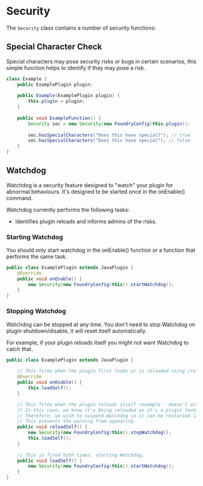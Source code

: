 # Security

The `Security` class contains a number of security functions:

## Special Character Check
Special characters may pose security risks or bugs in certain scenarios, this simple function helps to identify if they may pose a risk.

```java
class Example {
    public ExamplePlugin plugin;
    
    public Example(ExamplePlugin plugin) {
        this.plugin = plugin;
    }
    
    public void ExampleFunction() {
        Security sec = new Security(new FoundryConfig(this.plugin));
        
        sec.hasSpecialCharacters("Does this have special?"); // true
        sec.hasSpecialCharacters("Does this have special"); // false
    }
}
```

## Watchdog
Watchdog is a security feature designed to "watch" your plugin for abnormal behaviours.
It's designed to be started once in the onEnable() command.

Watchdog currently performs the following tasks:
- Identifies plugin reloads and informs admins of the risks.

### Starting Watchdog
You should only start watchdog in the onEnable() function or a function that performs the same task.

```java
public class ExamplePlugin extends JavaPlugin {
    @Override
    public void onEnable() {
        new Security(new FoundryConfig(this)).startWatchdog();
    }
}
```

### Stopping Watchdog

Watchdog can be stopped at any time. You don't need to stop Watchdog on plugin shutdown/disable, it will reset itself automatically.

For example, if your plugin reloads itself you might not want Watchdog to catch that.

```java
public class ExamplePlugin extends JavaPlugin {
    
    // This fires when the plugin first loads or is reloaded using /reload
    @Override
    public void onEnable() {
        this.loadSelf();
    }

    // This fires when the plugin reloads itself (example - doesn't actually work)
    // In this case, we know it's being reloaded as it's a plugin feature.
    // Therefore, we wish to suspend Watchdog so it can be restarted later.
    // This prevents the warning from appearing.
    public void reloadSelf() {
        new Security(new FoundryConfig(this)).stopWatchdog();
        this.loadSelf();
    }
    
    // This is fired both times, starting Watchdog.
    public void loadSelf() {
        new Security(new FoundryConfig(this)).startWatchdog();
    }
}
```